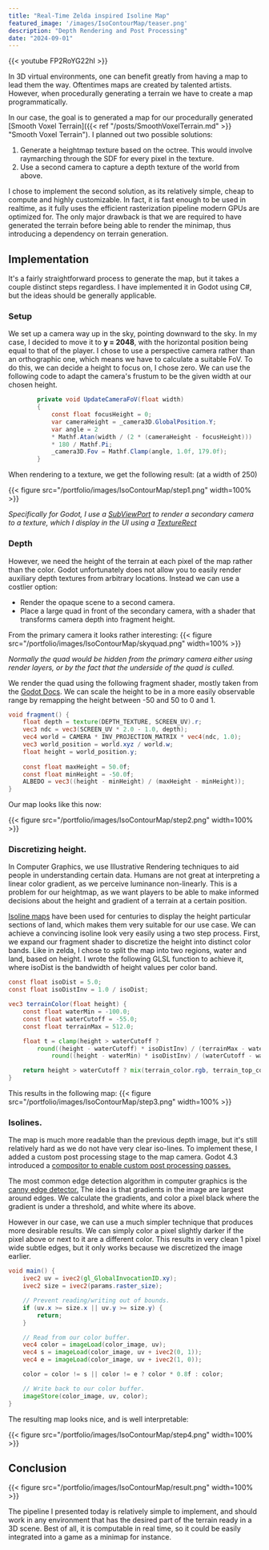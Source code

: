 ```yaml
---
title: "Real-Time Zelda inspired Isoline Map"
featured_image: '/images/IsoContourMap/teaser.png'
description: "Depth Rendering and Post Processing"
date: "2024-09-01"
---
```


{{< youtube FP2RoYG22hI >}}

In 3D virtual environments, one can benefit greatly from having a map to lead them the way. Oftentimes maps are created by talented artists. However, when procedurally generating a terrain we have to create a map programmatically. 

In our case, the goal is to generated a map for our procedurally generated [Smooth Voxel Terrain]({{< ref "/posts/SmoothVoxelTerrain.md" >}} "Smooth Voxel Terrain"). I planned out two possible solutions:

1. Generate a heightmap texture based on the octree. This would involve raymarching through the SDF for every pixel in the texture.
2. Use a second camera to capture a depth texture of the world from above.

I chose to implement the second solution, as its relatively simple, cheap to compute and highly customizable. In fact, it is fast enough to be used in realtime, as it fully uses the efficient rasterization pipeline modern GPUs are optimized for. The only major drawback is that we are required to have generated the terrain before being able to render the minimap, thus introducing a dependency on terrain generation.

## Implementation

It's a fairly straightforward process to generate the map, but it takes a couple distinct steps regardless. I have implemented it in Godot using C#, but the ideas should be generally applicable.

### Setup
We set up a camera way up in the sky, pointing downward to the sky. In my case, I decided to move it to **y = 2048**, with the horizontal position being equal to that of the player. I chose to use a perspective camera rather than an orthographic one, which means we have to calculate a suitable FoV. To do this, we can decide a height to focus on, I chose zero. We can use the following code to adapt the camera's frustum to be the given width at our chosen height. 

```cs
        private void UpdateCameraFoV(float width)
        {
            const float focusHeight = 0;
            var cameraHeight = _camera3D.GlobalPosition.Y;
            var angle = 2 
            * Mathf.Atan(width / (2 * (cameraHeight - focusHeight))) 
            * 180 / Mathf.Pi;
            _camera3D.Fov = Mathf.Clamp(angle, 1.0f, 179.0f);
        }
```

When rendering to a texture, we get the following result: (at a width of 250)

{{< figure src="/portfolio/images/IsoContourMap/step1.png" width=100% >}}

*Specifically for Godot, I use a [SubViewPort](https://docs.godotengine.org/en/stable/classes/class_subviewport.html) to render a secondary camera to a texture, which I display in the UI using a [TextureRect](https://docs.godotengine.org/en/stable/classes/class_texturerect.html)*

### Depth

However, we need the height of the terrain at each pixel of the map rather than the color. Godot unfortunately does not allow you to easily render auxiliary depth textures from arbitrary locations. Instead we can use a costlier option: 
- Render the opaque scene to a second camera.
- Place a large quad in front of the secondary camera, with a shader that transforms camera depth into fragment height.

From the primary camera it looks rather interesting:
{{< figure src="/portfolio/images/IsoContourMap/skyquad.png" width=100% >}}

*Normally the quad would be hidden from the primary camera either using render layers, or by the fact that the underside of the quad is culled.*


We render the quad using the following fragment shader, mostly taken from the [Godot Docs](https://docs.godotengine.org/en/stable/tutorials/shaders/advanced_postprocessing.html). We can scale the height to be in a more easily observable range by remapping the height between -50 and 50 to 0 and 1.

```glsl
void fragment() {
	float depth = texture(DEPTH_TEXTURE, SCREEN_UV).r;
	vec3 ndc = vec3(SCREEN_UV * 2.0 - 1.0, depth);
	vec4 world = CAMERA * INV_PROJECTION_MATRIX * vec4(ndc, 1.0);
    vec3 world_position = world.xyz / world.w;
	float height = world_position.y;
	
	const float maxHeight = 50.0f;
	const float minHeight = -50.0f;
	ALBEDO = vec3((height - minHeight) / (maxHeight - minHeight));
}

```

Our map looks like this now:

{{< figure src="/portfolio/images/IsoContourMap/step2.png" width=100% >}}


### Discretizing height.

In Computer Graphics, we use Illustrative Rendering techniques to aid people in understanding certain data. Humans are not great at interpreting a linear color gradient, as we perceive luminance non-linearly. This is a problem for our heightmap, as we want players to be able to make informed decisions about the height and gradient of a terrain at a certain position.

[Isoline maps](https://en.wikipedia.org/wiki/Contour_line) have been used for centuries to display the height particular sections of land, which makes them very suitable for our use case. We can achieve a convincing isoline look very easily using a two step process. First, we expand our fragment shader to discretize the height into distinct color bands. Like in zelda, I chose to split the map into two regions, water and land, based on height. I wrote the following GLSL function to achieve it, where isoDist is the bandwidth of height values per color band.


```glsl
const float isoDist = 5.0;
const float isoDistInv = 1.0 / isoDist;

vec3 terrainColor(float height) {
	const float waterMin = -100.0;
	const float waterCutoff = -55.0;
	const float terrainMax = 512.0;

	float t = clamp(height > waterCutoff ?
		round((height - waterCutoff) * isoDistInv) / (terrainMax - waterCutoff) * isoDist:
			round((height - waterMin) * isoDistInv) / (waterCutoff - waterMin) * isoDist, 0.0, 1.0);

	return height > waterCutoff ? mix(terrain_color.rgb, terrain_top_color.rgb, t) : mix(water_color.rgb, water_top_color.rgb, t);
}
```

This results in the following map:
{{< figure src="/portfolio/images/IsoContourMap/step3.png" width=100% >}}


### Isolines.
The map is much more readable than the previous depth image, but it's still relatively hard as we do not have very clear iso-lines. To implement these, I added a custom post processing stage to the map camera. Godot 4.3 introduced a [compositor to enable custom post processing passes.](https://github.com/godotengine/godot-demo-projects/tree/master/compute/post_shader)

The most common edge detection algorithm in computer graphics is the [canny edge detector.](https://en.wikipedia.org/wiki/Canny_edge_detector) The idea is that gradients in the image are largest around edges. We calculate the gradients, and color a pixel black where the gradient is under a threshold, and white where its above. 

However in our case, we can use a much simpler technique that produces more desirable results. We can simply color a pixel slightly darker if the pixel above or next to it are a different color. This results in very clean 1 pixel wide subtle edges, but it only works because we discretized the image earlier.


```glsl
void main() {
	ivec2 uv = ivec2(gl_GlobalInvocationID.xy);
	ivec2 size = ivec2(params.raster_size);

	// Prevent reading/writing out of bounds.
	if (uv.x >= size.x || uv.y >= size.y) {
		return;
	}

	// Read from our color buffer.
	vec4 color = imageLoad(color_image, uv);
	vec4 s = imageLoad(color_image, uv + ivec2(0, 1));
	vec4 e = imageLoad(color_image, uv + ivec2(1, 0));

	color = color != s || color != e ? color * 0.8f : color;

	// Write back to our color buffer.
	imageStore(color_image, uv, color);
}

```

The resulting map looks nice, and is well interpretable:

{{< figure src="/portfolio/images/IsoContourMap/step4.png" width=100% >}}



## Conclusion

{{< figure src="/portfolio/images/IsoContourMap/result.png" width=100% >}}

The pipeline I presented today is relatively simple to implement, and should work in any environment that has the desired part of the terrain ready in a 3D scene. Best of all, it is computable in real time, so it could be easily integrated into a game as a minimap for instance.


